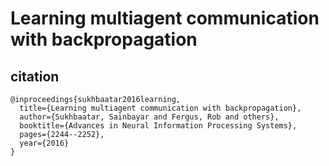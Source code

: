 # Learning multiagent communication with backpropagation

## citation

```
@inproceedings{sukhbaatar2016learning,
  title={Learning multiagent communication with backpropagation},
  author={Sukhbaatar, Sainbayar and Fergus, Rob and others},
  booktitle={Advances in Neural Information Processing Systems},
  pages={2244--2252},
  year={2016}
}
```